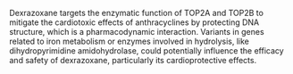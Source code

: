 Dexrazoxane targets the enzymatic function of TOP2A and TOP2B to mitigate the cardiotoxic effects of anthracyclines by protecting DNA structure, which is a pharmacodynamic interaction. Variants in genes related to iron metabolism or enzymes involved in hydrolysis, like dihydropyrimidine amidohydrolase, could potentially influence the efficacy and safety of dexrazoxane, particularly its cardioprotective effects.